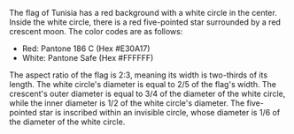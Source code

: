 The flag of Tunisia has a red background with a white circle in the center. Inside the white circle, there is a red five-pointed star surrounded by a red crescent moon. The color codes are as follows:

- Red: Pantone 186 C (Hex #E30A17)
- White: Pantone Safe (Hex #FFFFFF)

The aspect ratio of the flag is 2:3, meaning its width is two-thirds of its length. The white circle's diameter is equal to 2/5 of the flag's width. The crescent's outer diameter is equal to 3/4 of the diameter of the white circle, while the inner diameter is 1/2 of the white circle's diameter. The five-pointed star is inscribed within an invisible circle, whose diameter is 1/6 of the diameter of the white circle.